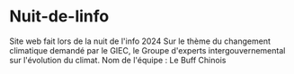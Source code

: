 # Nuit-de-linfo

Site web fait lors de la nuit de l'info 2024
Sur le thème du changement climatique demandé par le GIEC, le Groupe d'experts intergouvernemental sur l'évolution du climat.
Nom de l'équipe : Le Buff Chinois

